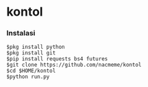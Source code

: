 # kontol


### Instalasi
```
$pkg install python
$pkg install git
$pip install requests bs4 futures
$git clone https://github.com/nacmeme/kontol
$cd $HOME/kontol
$python run.py

